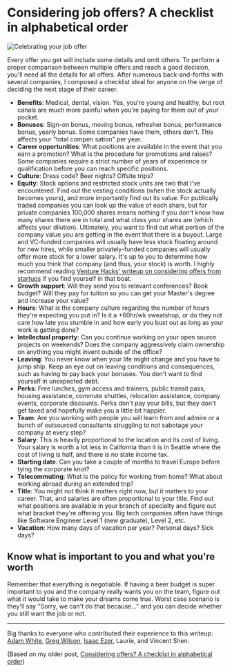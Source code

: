 # Considering job offers? A checklist in alphabetical order

![Celebrating your job offer](http://getfile3.posterous.com/getfile/files.posterous.com/import-ealf/ybbBdyvxieqAfwjGjkxhdpCAfdJkHhtujGkCbbBiekbhGrJwskpFgEbstGAi/media_httpshazownetblogwpcontentuploads200903ballpitjpg_JJqsBybvgwtEkvF.jpg.scaled500.jpg)

Every offer you get will include some details and omit others. To perform a
proper comparison between multiple offers and reach a good decision, you'll
need all the details for all offers. After numerous back-and-forths with
several companies, I composed a checklist ideal for anyone on the verge of
deciding the next stage of their career.

* **Benefits**: Medical, dental, vision. Yes, you're young and healthy, but
  root canals are much more painful when you're paying for them out of your
  pocket.
* **Bonuses**: Sign-on bonus, moving bonus, refresher bonus, performance bonus,
  yearly bonus. Some companies have them, others don't. This affects your
  "total compen sation" per year.
* **Career opportunities**: What positions are available in the event that you
  earn a promotion? What is the procedure for promotions and raises? Some
  companies require a strict number of years of experience or qualification
  before you can reach specific positions.
* **Culture**: Dress code? Beer nights? Offsite trips?
* **Equity**: Stock options and restricted stock units are two that I've
  encountered. Find out the vesting conditions (when the stock actually becomes
  yours), and more importantly find out its value. For publically traded
  companies you can look up the value of each share, but for private companies
  100,000 shares means nothing if you don't know how many shares there are in
  total and what class your shares are (which affects your dilution).
  Ultimately, you want to find out what portion of the company value you are
  getting in the event that there is a buyout. Large and VC-funded companies
  will usually have less stock floating around for new hires, while smaller
  privately-funded companies will usually offer more stock for a lower salary.
  It's up to you to determine how much you think that company (and thus, your
  stock) is worth. I highly recommend reading [Venture Hacks' writeup on
  considering offers from startups](http://venturehacks.com/articles/job-offer)
  if you find yourself in that boat.
* **Growth support**: Will they send you to relevant conferences? Book budget?
  Will they pay for tuition so you can get your Master's degree and increase
  your value?
* **Hours**: What is the company culture regarding the number of hours they're
  expecting you put in? Is it a +60hr/wk sweatshop, or do they not care how late
  you stumble in and how early you bust out as long as your work is getting done?
* **Intellectual property**: Can you continue working on your open source
  projects on weekends? Does the company aggressively claim ownership on
  anything you might invent outside of the office?
* **Leaving**: You never know when your life might change and you have to jump
  ship. Keep an eye out on leaving conditions and consequences, such as having
  to pay back your bonuses. You don't want to find yourself in unexpected debt.
* **Perks**: Free lunches, gym access and trainers, public transit pass,
  housing assistance, commute shuttles, relocation assistance, company events,
  corporate discounts. Perks don't pay your bills, but they don't get taxed and
  hopefully make you a little bit happier.
* **Team**: Are you working with people you will learn from and admire or
  a bunch of outsourced consultants struggling to not sabotage your company at
  every step?
* **Salary**: This is heavily proportional to the location and its cost of
  living. Your salary is worth a lot less in California than it is in Seattle
  where the cost of living is half, and there is no state income tax.
* **Starting date**: Can you take a couple of months to travel Europe before
  tying the corporate knot?
* **Telecommuting**: What is the policy for working from home? What about
  working abroad during an extended trip?
* **Title**: You might not think it matters right now, but it matters to your
  career. That, and salaries are often proportional to your title. Find out
  what positions are available in your branch of specialty and figure out what
  bracket they're offering you. Big tech companies often have things like
  Software Engineer Level 1 (new graduate), Level 2, etc.
* **Vacation**: How many days of vacation per year? Personal days? Sick days?


## Know what is important to you and what you're worth

Remember that everything is negotiable. If having a beer budget is super important to you and the company really wants you on the team, figure out what it would take to make your dreams come true. Worst case scenario is they'll say "Sorry, we can't do that because..." and you can decide whether you still want the job or not.

---

Big thanks to everyone who contributed their experience to this writeup:
[Adam White](http://adamkwhite.com/),
[Greg Wilson](http://third-bit.com/),
[Isaac Ezer](http://www.isaacezer.com/),
Laurie, and
Vincent Shen.

(Based on my older post, [Considering offers? A checklist in alphabetical order](http://blog.shazow.net/considering-offers-a-checklist-in-alphabetica))
